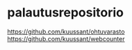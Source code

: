 # palautusrepositorio
https://github.com/kuussant/ohtuvarasto \
https://github.com/kuussant/webcounter
